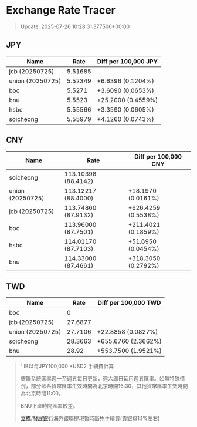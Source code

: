 # Exchange Rate Tracer

> Update: 2025-07-26 10:28:31.377506+00:00

## JPY

| Name             |    Rate | Diff per 100,000 JPY   |
|------------------|---------|------------------------|
| jcb (20250725)   | 5.51685 |                        |
| union (20250725) | 5.52349 | +6.6396 (0.1204%)      |
| boc              | 5.5271  | +3.6090 (0.0653%)      |
| bnu              | 5.5523  | +25.2000 (0.4559%)     |
| hsbc             | 5.55566 | +3.3590 (0.0605%)      |
| soicheong        | 5.55979 | +4.1260 (0.0743%)      |

## CNY

| Name             | Rate                | Diff per 100,000 CNY   |
|------------------|---------------------|------------------------|
| soicheong        | 113.10398	(88.4142) |                        |
| union (20250725) | 113.12217	(88.4000) | +18.1970 (0.0161%)     |
| jcb (20250725)   | 113.74860	(87.9132) | +626.4259 (0.5538%)    |
| boc              | 113.96000	(87.7501) | +211.4021 (0.1859%)    |
| hsbc             | 114.01170	(87.7103) | +51.6950 (0.0454%)     |
| bnu              | 114.33000	(87.4661) | +318.3050 (0.2792%)    |

## TWD

| Name             |    Rate | Diff per 100,000 TWD   |
|------------------|---------|------------------------|
| boc              |  0      |                        |
| jcb (20250725)   | 27.6877 |                        |
| union (20250725) | 27.7106 | +22.8858 (0.0827%)     |
| soicheong        | 28.3663 | +655.6760 (2.3662%)    |
| bnu              | 28.92   | +553.7500 (1.9521%)    |


> ¹ IB以每JPY100,000 +USD2 手續費計算
>
> 銀聯系統匯率週一至週五每日更新，週六周日延用週五匯率。如無特殊情況，部分歐系貨幣匯率生效時間為北京時間16:30，其他貨幣匯率生效時間為北京時間11:00。
>
> BNU下班時間匯率較差。
>
> [立橋](https://www.wlbank.com.mo/uploads/ueditor/file/20181211/1544536513900230.pdf)/[發展銀行](https://www.mdb.com.mo/Service_Charges_20230728.pdf)海外銀聯提現暫時豁免手續費(貴銀聯1.1%左右)

